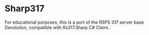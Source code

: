 # Sharp317
For educational purposes, this is a port of the RSPS 317 server base Devolution, compatible with Rs317.Sharp C# Client..
